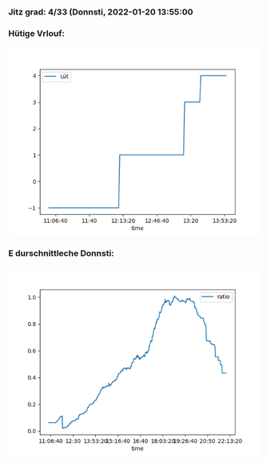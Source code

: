 ### Jitz grad: 4/33 (Donnsti, 2022-01-20 13:55:00

### Hütige Vrlouf:
![Graph](Today.png)

### E durschnittleche Donnsti:
![Graph](Donnsti.png)